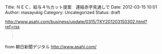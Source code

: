 Title: ＮＥＣ、給与４％カット提案　連結赤字見通しで
Date: 2012-03-15 10:01
Author: masayukig
Category: Uncategorized
Status: draft

<http://www.asahi.com/business/update/0315/TKY201203150302.html?ref=rss>



> 　



from 朝日新聞デジタル <http://www.asahi.com/>

